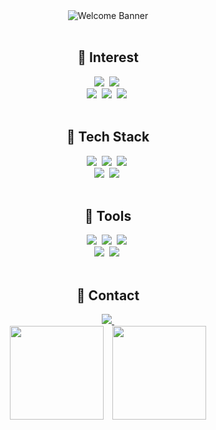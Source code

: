 <div style="text-align: center;">
    <img src="https://capsule-render.vercel.app/api?type=cylinder&color=ffcecc&height=180&section=header&text=Welcome%20to-nl-Chaeyeon's%20Github&fontSize=70&fontColor=fc1e68" alt="Welcome Banner">
</div>

<br>

<h2 align="center">🥯 Interest </h2>
<div align="center">
  <img src="https://img.shields.io/badge/🧬Bioinformatics-F3F3F3.svg?style=for-the-badge" />&nbsp
  <img src="https://img.shields.io/badge/🧫multiomics-F3F3F3.svg?style=for-the-badge" />&nbsp
</div>

<div align="center">
  <img src="https://img.shields.io/badge/🖥️LLM-F3F3F3.svg?style=for-the-badge" />&nbsp
  <img src="https://img.shields.io/badge/📈CausalML-F3F3F3.svg?style=for-the-badge" />&nbsp
  <img src="https://img.shields.io/badge/🩻Multimodal-F3F3F3.svg?style=for-the-badge" />&nbsp
</div>

<br>

<h2 align="center">🥐 Tech Stack </h2>
<div align="center">
  <img src="https://img.shields.io/badge/python-%233776AB.svg?&style=for-the-badge&logo=python&logoColor=white" />&nbsp
  <img src="https://img.shields.io/badge/pytorch-%23EE4C2C.svg?&style=for-the-badge&logo=pytorch&logoColor=white" />&nbsp
  <img src="https://img.shields.io/badge/r-%23276DC3.svg?&style=for-the-badge&logo=r&logoColor=white" />&nbsp
</div>

<div align="center">
  <img src="https://img.shields.io/badge/linux-%23FCC624.svg?&style=for-the-badge&logo=linux&logoColor=black" />&nbsp
  <img src="https://img.shields.io/badge/mysql-%234479A1.svg?&style=for-the-badge&logo=mysql&logoColor=white" />&nbsp
</div>

<br>

<h2 align="center">🥞 Tools </h2>
<div align="center">
  <img src="https://img.shields.io/badge/git-%23F05032.svg?&style=for-the-badge&logo=git&logoColor=white" />&nbsp
  <img src="https://img.shields.io/badge/github-%23181717.svg?&style=for-the-badge&logo=github&logoColor=white" />&nbsp
  <img src="https://img.shields.io/badge/notion-%23000000.svg?&style=for-the-badge&logo=notion&logoColor=white" />&nbsp
</div>

<div align="center">
  <img src="https://img.shields.io/badge/visual%20studio%20code-%23007ACC.svg?&style=for-the-badge&logo=visual%20studio%20code&logoColor=white" />&nbsp
  <img src="https://img.shields.io/badge/jupyter-%23F37626.svg?&style=for-the-badge&logo=jupyter&logoColor=white" />&nbsp
</div>

<br>

<h2 align="center">🥨 Contact </h2>
<div align="center">
  </a>
  <a href="mailto:cxyz.kim@gmail.com">
    <img
      src="https://img.shields.io/badge/cxyz.kim@gmail.com-fc1e68?style=for-the-badge&logo=gmail&logoColor=white"/>&nbsp
  </a>

<br>

<div align="center">
  <img src="https://github-readme-stats.vercel.app/api?username=cykim-saihst&show_icons=true&theme=panda" height="150px" style="display: inline-block; margin-right: 10px;"/>
  <img src="https://github-readme-stats.vercel.app/api/top-langs/?username=cykim-saihst&layout=compact&theme=panda" height="150px" style="display: inline-block;"/>
</div>
